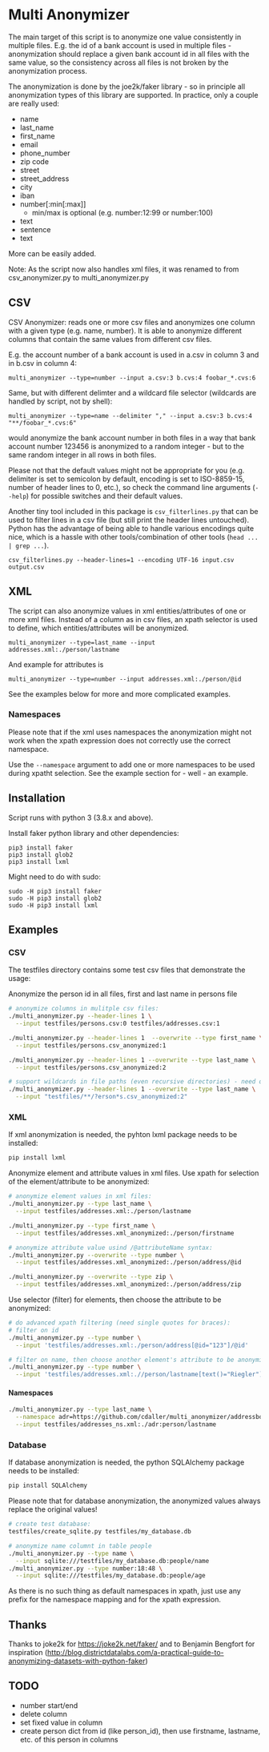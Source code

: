 # Multi Anonymizer

The main target of this script is to anonymize one value consistently in multiple files.
E.g. the id of a bank account is used in multiple files - anonymization should replace a given
bank account id in all files with the same value, so the consistency across all files is not broken by 
the anonymization process.

The anonymization is done by the joe2k/faker library - so in principle all anonymization types of this library are supported. In practice, only a couple are really used:
* name
* last_name
* first_name
* email
* phone_number
* zip code
* street
* street_address
* city
* iban
* number[:min[:max]]
  * min/max is optional (e.g. number:12:99 or number:100)
* text
* sentence
* text

More can be easily added.

Note: As the script now also handles xml files, it was renamed to from csv_anonymizer.py to multi_anonymizer.py

## CSV

CSV Anonymizer: reads one or more csv files and anonymizes one column with a given type (e.g. name, number).
It is able to anonymize different columns that contain the same values from different csv files.

E.g. the account number of a bank account is used in a.csv in column 3 and in b.csv in column 4:

    multi_anonymizer --type=number --input a.csv:3 b.cvs:4 foobar_*.cvs:6

Same, but with different delimter and a wildcard file selector (wildcards are handled by script, not by shell):

    multi_anonymizer --type=name --delimiter "," --input a.csv:3 b.cvs:4 "**/foobar_*.cvs:6"

would anonymize the bank account number in both files in a way that bank account number 123456 is anonymized to a random integer - but to the same random integer in all rows in both files.

Please not that the default values might not be appropriate for you (e.g. delimiter is set to semicolon by default, encoding is set to ISO-8859-15, number of header lines to 0, etc.), so check the command line arguments (```--help```) for possible switches and their default values.

Another tiny tool included in this package is ```csv_filterlines.py``` that can be used to filter lines in a csv file (but still print the header lines untouched). Python has the advantage of being able to handle various encodings quite nice, which is a hassle with other tools/combination of other tools (```head ... | grep ...```).

    csv_filterlines.py --header-lines=1 --encoding UTF-16 input.csv output.csv

## XML

The script can also anonymize values in xml entities/attributes of one or more xml files. Instead of a column as in csv files, an xpath selector is used to define, which entities/attributes will be anonymized. 

    multi_anonymizer --type=last_name --input addresses.xml:./person/lastname

And example for attributes is 

    multi_anonymizer --type=number --input addresses.xml:./person/@id

See the examples below for more and more complicated examples.

### Namespaces

Please note that if the xml uses namespaces the anonymization might not work when the xpath expression does not correctly use the correct namespace.

Use the ```--namespace``` argument to add one or more namespaces to be used during xpatht selection. See the example section for - well - an example.

## Installation

Script runs with python 3 (3.8.x and above).

Install faker python library and other dependencies:

```
pip3 install faker
pip3 install glob2
pip3 install lxml
```

Might need to do with sudo:

```
sudo -H pip3 install faker
sudo -H pip3 install glob2
sudo -H pip3 install lxml
```

## Examples

### CSV

The testfiles directory contains some test csv files that demonstrate the usage:

Anonymize the person id in all files, first and last name in persons file

```sh
# anonymize columns in mulitple csv files:
./multi_anonymizer.py --header-lines 1 \
  --input testfiles/persons.csv:0 testfiles/addresses.csv:1 

./multi_anonymizer.py --header-lines 1  --overwrite --type first_name \
  --input testfiles/persons.csv_anonymized:1

./multi_anonymizer.py --header-lines 1 --overwrite --type last_name \
  --input testfiles/persons.csv_anonymized:2

# support wildcards in file paths (even recursive directories) - need quotes for wildcards to be passed to script:
./multi_anonymizer.py --header-lines 1 --overwrite --type last_name \
  --input "testfiles/**/?erson*s.csv_anonymized:2"
```

### XML

If xml anonymization is needed, the pyhton lxml package needs to be installed:

```sh
pip install lxml
```

Anonymize element and attribute values in xml files. Use xpath for selection of the element/attribute to be anonymized:

```sh
# anonymize element values in xml files:
./multi_anonymizer.py --type last_name \
  --input testfiles/addresses.xml:./person/lastname

./multi_anonymizer.py --type first_name \
  --input testfiles/addresses.xml_anonymized:./person/firstname

# anonymize attribute value usind /@attributeName syntax:
./multi_anonymizer.py --overwrite --type number \
  --input testfiles/addresses.xml_anonymized:./person/address/@id

./multi_anonymizer.py --overwrite --type zip \
  --input testfiles/addresses.xml_anonymized:./person/address/zip
```

Use selector (filter) for elements, then choose the attribute to be anonymized:

```sh
# do advanced xpath filtering (need single quotes for braces):
# filter on id
./multi_anonymizer.py --type number \
  --input 'testfiles/addresses.xml:./person/address[@id="123"]/@id'

# filter on name, then choose another element's attribute to be anonymized:
./multi_anonymizer.py --type number \
  --input 'testfiles/addresses.xml:.//person/lastname[text()="Riegler"]/../address/@id'  
```

#### Namespaces

```sh
./multi_anonymizer.py --type last_name \
  --namespace adr=https://github.com/cdaller/multi_anonymizer/addressbook \
  --input testfiles/addresses_ns.xml:./adr:person/lastname
```

### Database

If database anonymization is needed, the python SQLAlchemy package needs to be installed:

```sh
pip install SQLAlchemy
```

Please note that for database anonymization, the anonymized values always replace the original values!

```sh
# create test database:
testfiles/create_sqlite.py testfiles/my_database.db

# anonymize name columnt in table people
./multi_anonymizer.py --type name \
  --input sqlite:///testfiles/my_database.db:people/name
./multi_anonymizer.py --type number:18:48 \
  --input sqlite:///testfiles/my_database.db:people/age

```

As there is no such thing as default namespaces in xpath, just use any prefix for the namespace mapping and for the xpath expression. 

## Thanks

Thanks to joke2k for https://joke2k.net/faker/
and to Benjamin Bengfort for inspiration 
(http://blog.districtdatalabs.com/a-practical-guide-to-anonymizing-datasets-with-python-faker)

## TODO

  * number start/end
  * delete column
  * set fixed value in column
  * create person dict from id (like person_id), then use firstname, lastname, etc. of this person in columns
